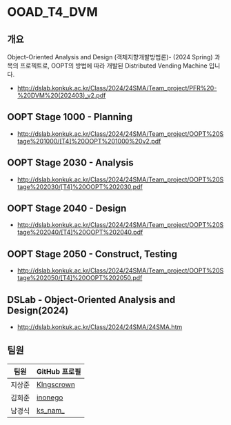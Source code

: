 # OOAD_T4_DVM

## 개요
Object-Oriented Analysis and Design (객체지향개발방법론)- (2024 Spring) 과목의 프로젝트로, OOPT의 방법에 따라 개발된 Distributed Vending Machine 입니다.
- http://dslab.konkuk.ac.kr/Class/2024/24SMA/Team_project/PFR%20-%20DVM%20(202403)_v2.pdf

## OOPT Stage 1000 - Planning
- http://dslab.konkuk.ac.kr/Class/2024/24SMA/Team_project/OOPT%20Stage%201000/[T4]%20OOPT%201000%20v2.pdf

## OOPT Stage 2030 - Analysis
- http://dslab.konkuk.ac.kr/Class/2024/24SMA/Team_project/OOPT%20Stage%202030/[T4]%20OOPT%202030.pdf

## OOPT Stage 2040 - Design
- http://dslab.konkuk.ac.kr/Class/2024/24SMA/Team_project/OOPT%20Stage%202040/[T4]%20OOPT%202040.pdf

## OOPT Stage 2050 - Construct, Testing
- http://dslab.konkuk.ac.kr/Class/2024/24SMA/Team_project/OOPT%20Stage%202050/[T4]%20OOPT%202050.pdf

## DSLab - Object-Oriented Analysis and Design(2024)
- http://dslab.konkuk.ac.kr/Class/2024/24SMA/24SMA.htm

## 팀원

| 팀원   |  GitHub 프로필                            |
|----------|------------------------------------------|
| 지상준   |[Klngscrown](https://github.com/Klngscrown) |
| 김희준   |[inonego](https://github.com/inonego)     |
| 남경식   |[ks_nam_](https://github.com/namkyeongsik)     |
